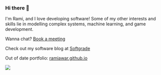 ### Hi there 👋

I'm Rami, and I love developing software!
Some of my other interests and skills lie in modelling complex systems, machine learning, and game development.

Wanna chat? [Book a meeting](https://calendly.com/ramiawar-proton/)

Check out my software blog at [Softgrade](https://softgrade.org) 

Out of date portfolio: [ramiawar.github.io](ramiawar.github.io)


[//]: # (<a href="https://github.com/ramiawar/ramiawar">)
 [//]: # ( <img align="top" src="https://github-readme-stats.vercel.app/api/top-langs/?username=ramiawar&hide_border=true&layout=compact&title_color=58A6FF&text_color=8C949E&icon_color=89E153&hide_border=true" />)
[//]: # (</a>)

<a href="https://github.com/ramiawar/ramiawar">
  <img align="top" src="https://github-readme-stats.vercel.app/api?username=ramiawar&show_icons=true&count_private=true&hide=issues&title_color=58A6FF&text_color=8C949E&icon_color=89E153&hide_border=true" />
</a>


[//]: # (<a href="https://github.com/ramiawar/ramiawar">)

[//]: # (  <img align="top" src="https://github-readme-stats.vercel.app/api/wakatime?username=ramiawar" />)

[//]: # (</a>)

